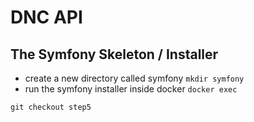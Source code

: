 # DNC API

## The Symfony Skeleton / Installer

* create a new directory called symfony `mkdir symfony`
* run the symfony installer inside docker `docker exec `

`git checkout step5`
